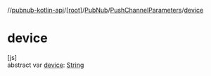 //[pubnub-kotlin-api](../../../../index.md)/[[root]](../../index.md)/[PubNub](../index.md)/[PushChannelParameters](index.md)/[device](device.md)

# device

[js]\
abstract var [device](device.md): [String](https://kotlinlang.org/api/latest/jvm/stdlib/kotlin-stdlib/kotlin/-string/index.html)
